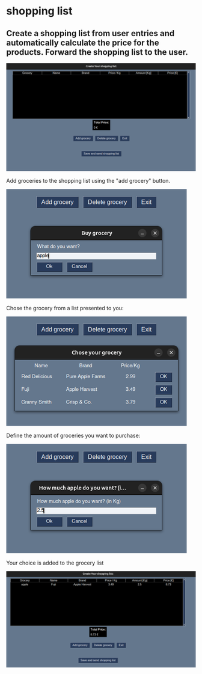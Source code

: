 # shopping list

## Create a shopping list from user entries and automatically calculate the price for the products. Forward the shopping list to the user.

![alt shopping list](image.png)

Add groceries to the shopping list using the "add grocery" button.

![alt text](image-1.png)

Chose the grocery from a list presented to you:

![alt text](image-2.png)

Define the amount of groceries you want to purchase:

![alt text](image-3.png)

Your choice is added to the grocery list

![alt text](image-4.png)

